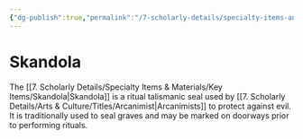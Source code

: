 ```yaml
---
{"dg-publish":true,"permalink":"/7-scholarly-details/specialty-items-and-materials/key-items/skandola/","noteIcon":""}
---
```


# Skandola

The [[7. Scholarly Details/Specialty Items & Materials/Key Items/Skandola\|Skandola]] is a ritual talismanic seal used by [[7. Scholarly Details/Arts & Culture/Titles/Arcanimist\|Arcanimists]] to protect against evil. It is traditionally used to seal graves and may be marked on doorways prior to performing rituals.  